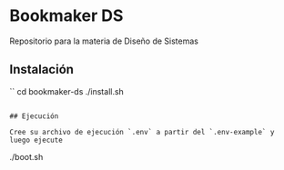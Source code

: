 # Bookmaker DS

Repositorio para la materia de Diseño de Sistemas

## Instalación

``
cd bookmaker-ds
./install.sh
```

## Ejecución

Cree su archivo de ejecución `.env` a partir del `.env-example` y luego ejecute

```
./boot.sh
```

